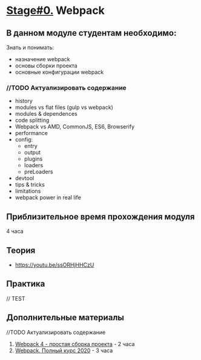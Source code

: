# [Stage#0.](../../) Webpack
## В данном модуле студентам необходимо:
Знать и понимать:
- назначение webpack
- основы сборки проекта
- основные конфигурации webpack

### //TODO Актуализировать содержание 
- history
- modules vs flat files (gulp vs webpack)
- modules & dependences
- code splitting
- Webpack vs AMD, CommonJS, ES6, Browserify
- performance
- config:
    - entry
    - output
    - plugins
    - loaders
    - preLoaders
- devtool
- tips & tricks
- limitations
- webpack power in real life


## Приблизительное время прохождения модуля
4 часа

## Теория 
- https://youtu.be/ssORHjHHCzU

## Практика 
// TEST

## Дополнительные материалы
//TODO Актуализировать содержание 
1. [Webpack 4 - простая сборка проекта](https://www.youtube.com/watch?v=MRlBKfGktwI&feature=youtu.be) - 2 часа
2. [Webpack. Полный курс 2020](https://www.youtube.com/watch?v=eSaF8NXeNsA&feature=youtu.be) - 3 часа


